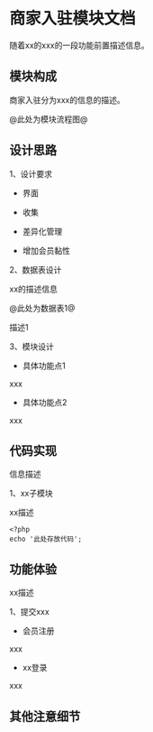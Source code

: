 ﻿商家入驻模块文档===========================随着xx的xxx的一段功能前置描述信息。## 模块构成商家入驻分为xxx的信息的描述。@此处为模块流程图@## 设计思路1、设计要求- 界面- 收集- 差异化管理- 增加会员黏性2、数据表设计xx的描述信息@此处为数据表1@描述13、模块设计- 具体功能点1xxx- 具体功能点2xxx## 代码实现信息描述1、xx子模块xx描述```<?phpecho '此处存放代码';```## 功能体验xx描述1、提交xxx- 会员注册xxx- xx登录xxx## 其他注意细节